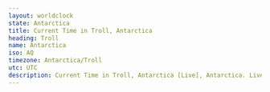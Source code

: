 ```yaml
---
layout: worldclock
state: Antarctica
title: Current Time in Troll, Antarctica
heading: Troll
name: Antarctica
iso: AQ
timezone: Antarctica/Troll
utc: UTC
description: Current Time in Troll, Antarctica [Live], Antarctica. Live update now time in Troll, timezone Antarctica/Troll, UTC, Country ISO code & Current Local Time.
---
```


